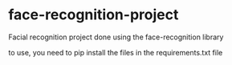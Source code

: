 # face-recognition-project
Facial recognition project done using the face-recognition library

to use, you need to pip install the files in the requirements.txt file

